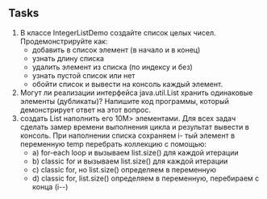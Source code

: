 Tasks
----------------
1. В классе IntegerListDemo создайте список целых чисел.
   Продемонстрируйте как:
    - добавить в список элемент (в начало и в конец)
    - узнать длину списка
    - удалить элемент из списка (по индексу и без)
    - узнать пустой список или нет
    - обойти список и вывести на консоль каждый элемент.
2. Могут ли реализации интерфейса java.util.List хранить одинаковые
   элементы (дубликаты)? Напишите код программы, который демонстрирует ответ на этот вопрос.
3. создать List наполнить его 10М> элементами. Для всех задач сделать замер времени выполнения цикла и результат вывести в консоль. При наполнении списка  сохраняем i- тый элемент в переменную temp
   перебрать коллекцию с помощью:
    - a) for-each loop и  вызываем list.size() для каждой итерации
    - b) classic for и вызываем list.size() для каждой итерации
    - c) classic for, но list.size() определяем в переменную
    - d) classic for, list.size() определяем в переменную, перебираем с конца (i--)
